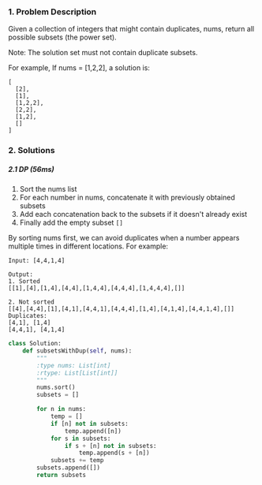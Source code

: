### 1. Problem Description
Given a collection of integers that might contain duplicates, nums, return all possible subsets (the power set).

Note: The solution set must not contain duplicate subsets.

For example,
If nums = [1,2,2], a solution is:
```
[
  [2],
  [1],
  [1,2,2],
  [2,2],
  [1,2],
  []
]
```


### 2. Solutions
##### 2.1 DP (56ms)
1. Sort the nums list
2. For each number in nums, concatenate it with previously obtained subsets
3. Add each concatenation back to the subsets if it doesn't already exist
4. Finally add the empty subset ```[]```

By sorting nums first, we can avoid duplicates when a number appears multiple times in different locations. For example:
```
Input: [4,4,1,4]

Output:
1. Sorted
[[1],[4],[1,4],[4,4],[1,4,4],[4,4,4],[1,4,4,4],[]]

2. Not sorted
[[4],[4,4],[1],[4,1],[4,4,1],[4,4,4],[1,4],[4,1,4],[4,4,1,4],[]]
Duplicates:
[4,1], [1,4]
[4,4,1], [4,1,4]
```

```python
class Solution:
    def subsetsWithDup(self, nums):
        """
        :type nums: List[int]
        :rtype: List[List[int]]
        """
        nums.sort()
        subsets = []

        for n in nums:
            temp = []
            if [n] not in subsets:
                temp.append([n])
            for s in subsets:
                if s + [n] not in subsets:
                    temp.append(s + [n])
            subsets += temp
        subsets.append([])
        return subsets
```
